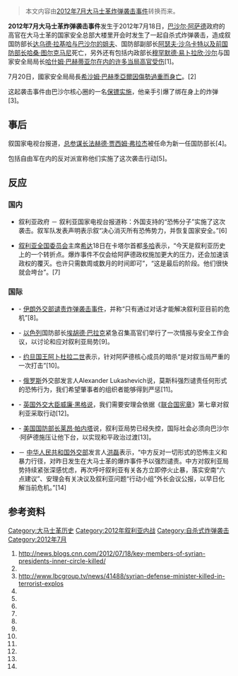 > 本文内容由[2012年7月大马士革炸弹袭击事件](https://zh.wikipedia.org/wiki/2012年7月大马士革炸弹袭击事件)转换而来。


**2012年7月大马士革炸弹袭击事件**发生于2012年7月18日，[巴沙尔·阿萨德](../Page/巴沙尔·阿萨德.md "wikilink")政府的高官在大马士革的国家安全总部大楼里开会时发生了一起自杀式炸弹袭击，造成叙国防部长[达乌德·拉基哈与巴沙尔的姐夫](https://zh.wikipedia.org/wiki/达乌德·拉基哈 "wikilink")、国防部副部长[阿瑟夫·沙乌卡特以及前国防部长](https://zh.wikipedia.org/wiki/阿瑟夫·沙乌卡特 "wikilink")[哈桑·图尔克马尼](../Page/哈桑·图尔克马尼.md "wikilink")死亡，另外还有包括内政部长[穆罕默德·易卜拉欣·沙尔](../Page/穆罕默德·易卜拉欣·沙尔.md "wikilink")与国家安全局局长[哈什姆·巴赫蒂亚尔在内的许多当局高官受伤](https://zh.wikipedia.org/wiki/哈什姆·巴赫蒂亚尔 "wikilink")\[1\]。

7月20日，國家安全局局長[希沙姆·巴赫季亞爾因傷勢過重而身亡](https://zh.wikipedia.org/wiki/希沙姆·巴赫季亞爾 "wikilink")。\[2\]

这起袭击事件由巴沙尔核心圈的一名[保镖实施](https://zh.wikipedia.org/wiki/保镖 "wikilink")，他亲手引爆了绑在身上的炸弹\[3\]。

## 事后

叙国家电视台报道，[总参谋长](https://zh.wikipedia.org/wiki/总参谋长 "wikilink")[法赫德·贾西姆·弗拉杰](../Page/法赫德·贾西姆·弗拉杰.md "wikilink")被任命为新一任国防部长\[4\]。

包括自由军在内的反对派宣称他们实施了这次袭击行动\[5\]。

## 反应

### 国内

  - 叙利亚政府 － 叙利亚国家电视台报道称：外国支持的“恐怖分子”实施了这次袭击。叙军队发表声明表示叙“决心消灭所有恐怖势力，并恢复国家安全。”\[6\]

<!-- end list -->

  - [叙利亚全国委员会](../Page/叙利亚全国委员会.md "wikilink")主席[希达](../Page/阿卜杜·巴塞特·希达.md "wikilink")18日在卡塔尔首都[多哈](../Page/多哈.md "wikilink")表示，“今天是叙利亚历史上的一个转折点。爆炸事件不仅会给阿萨德政权施加更大的压力，还会加速该政权的覆灭。也许只需数周或数月的时间即可”，“这是最后的阶段。他们很快就会垮台”。\[7\]

### 国际

  - \- [伊朗外交部谴责炸弹袭击事件](https://zh.wikipedia.org/wiki/伊朗 "wikilink")，并称“只有通过对话才能解决叙利亚目前的危机”\[8\]。

  - \- [以色列](../Page/以色列.md "wikilink")国防部长[埃胡德·巴拉克](../Page/埃胡德·巴拉克.md "wikilink")紧急召集高官们举行了一次情报与安全工作会议，以讨论和应对叙利亚局势\[9\]。

  - \- [约旦国王](https://zh.wikipedia.org/wiki/约旦国王 "wikilink")[阿卜杜拉二世](../Page/阿卜杜拉二世.md "wikilink")表示，针对阿萨德核心成员的暗杀“是对叙当局严重的一次打击”\[10\]。

  - \- [俄罗斯](../Page/俄罗斯.md "wikilink")外交部发言人Alexander Lukashevich说，莫斯科强烈谴责任何形式的恐怖行为，我们希望肇事者的组织者能够得到严惩\[11\]。

  - \- [英国](https://zh.wikipedia.org/wiki/英国 "wikilink")[外交大臣](https://zh.wikipedia.org/wiki/外交大臣 "wikilink")[威廉·黑格说](https://zh.wikipedia.org/wiki/威廉·黑格 "wikilink")，我们需要安理会依据《[联合国宪章](../Page/联合国宪章.md "wikilink")》第七章对叙利亚采取行动\[12\]。

  - \- [美国国防部长](../Page/美国国防部长.md "wikilink")[莱昂·帕内塔](../Page/莱昂·帕内塔.md "wikilink")说，叙利亚局势已经失控，国际社会必须向巴沙尔·阿萨德施压让他下台，以实现和平政治过渡\[13\]。

  - － [中华人民共和国外交部](../Page/中华人民共和国外交部.md "wikilink")发言人[洪磊](../Page/洪磊.md "wikilink")表示，“中方反对一切形式的恐怖主义和暴力行径，对昨日发生在大马士革的爆炸事件予以强烈谴责。中方对叙利亚局势持续紧张深感忧虑，再次呼吁叙利亚有关各方立即停火止暴，落实安南“六点建议”、安理会有关决议及叙利亚问题“行动小组”外长会议公报，以早日化解当前危机。”\[14\]

## 参考资料

[Category:大马士革历史](https://zh.wikipedia.org/wiki/Category:大马士革历史 "wikilink") [Category:2012年叙利亚内战](https://zh.wikipedia.org/wiki/Category:2012年叙利亚内战 "wikilink") [Category:自杀式炸弹袭击](https://zh.wikipedia.org/wiki/Category:自杀式炸弹袭击 "wikilink") [Category:2012年7月](https://zh.wikipedia.org/wiki/Category:2012年7月 "wikilink")

1.  <http://news.blogs.cnn.com/2012/07/18/key-members-of-syrian-presidents-inner-circle-killed/>
2.
3.  <http://www.lbcgroup.tv/news/41488/syrian-defense-minister-killed-in-terrorist-explos>
4.
5.
6.
7.
8.
9.
10.
11.
12.
13.
14.